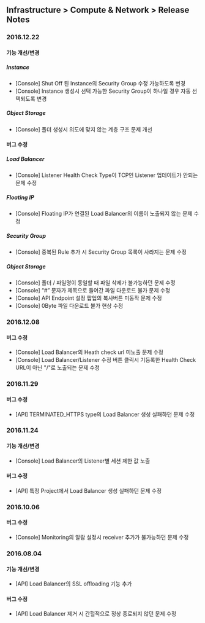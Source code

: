 ## Infrastructure > Compute & Network > Release Notes

### 2016.12.22

#### 기능 개선/변경

##### Instance
* [Console] Shut Off 된 Instance의 Security Group 수정 가능하도록 변경
* [Console] Instance 생성시 선택 가능한 Security Group이 하나일 경우 자동 선택되도록 변경

##### Object Storage
* [Console] 폴더 생성시 의도에 맞지 않는 계층 구조 문제 개선

#### 버그 수정

##### Load Balancer
* [Console] Listener Health Check Type이 TCP인 Listener 업데이트가 안되는 문제 수정

##### Floating IP
* [Console] Floating IP가 연결된 Load Balancer의 이름이 노출되지 않는 문제 수정

##### Security Group
* [Console] 중복된 Rule 추가 시 Security Group 목록이 사라지는 문제 수정

##### Object Storage
* [Console] 폴더 / 파일명이 동일할 때 파일 삭제가 불가능하던 문제 수정
* [Console] “#” 문자가 제목으로 들어간 파일 다운로드 불가 문제 수정
* [Console] API Endpoint 설정 팝업의 복사버튼 미동작 문제 수정
* [Console] 0Byte 파일 다운로드 불가 현상 수정

### 2016.12.08
#### 버그 수정

* [Console] Load Balancer의 Heath check url 미노출 문제 수정
* [Console] Load Balancer/Listener 수정 버튼 클릭시 기등록한 Health Check URL이 아닌 "/"로 노출되는 문제 수정

### 2016.11.29
#### 버그 수정

* [API] TERMINATED_HTTPS type의 Load Balancer 생성 실패하던 문제 수정

### 2016.11.24
#### 기능 개선/변경

* [Console] Load Balancer의 Listener별 세션 제한 값 노출

#### 버그 수정 

* [API] 특정 Project에서 Load Balancer 생성 실패하던 문제 수정

### 2016.10.06
#### 버그 수정

* [Console]  Monitoring의 알람 설정시 receiver 추가가 불가능하던 문제 수정

### 2016.08.04
#### 기능 개선/변경

* [API] Load Balancer의 SSL offloading 기능 추가

#### 버그 수정

* [API] Load Balancer 제거 시 간헐적으로 정상 종료되지 않던 문제 수정
